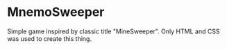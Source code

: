 # MnemoSweeper
Simple game inspired by classic title "MineSweeper". Only HTML and CSS was used to create this thing.
